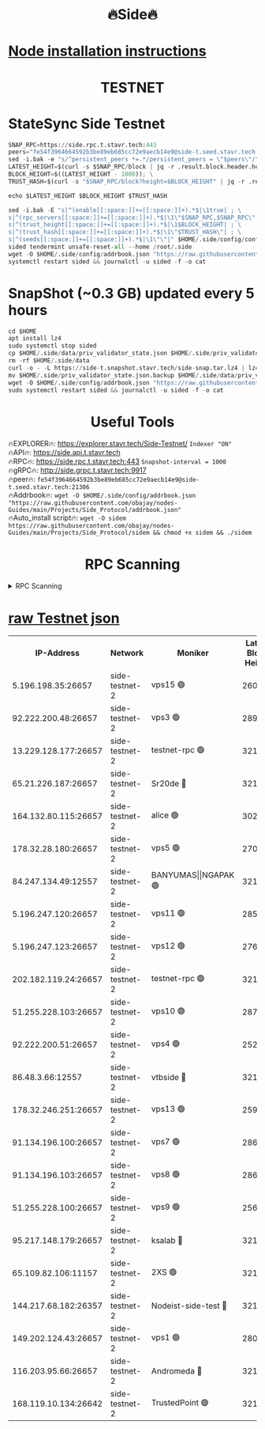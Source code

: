 <h1 align="center"> 🔥Side🔥</h1>

[Node installation instructions](https://github.com/obajay/nodes-Guides/tree/main/Projects/Side_Protocol)
=

<h1 align="center"> TESTNET</h1>

# StateSync Side Testnet
```python
SNAP_RPC=https://side.rpc.t.stavr.tech:443
peers="fe54f3964664592b3be89eb685cc72e9aecb14e9@side-t.seed.stavr.tech:21306"
sed -i.bak -e "s/^persistent_peers *=.*/persistent_peers = \"$peers\"/" $HOME/.side/config/config.toml
LATEST_HEIGHT=$(curl -s $SNAP_RPC/block | jq -r .result.block.header.height); \
BLOCK_HEIGHT=$((LATEST_HEIGHT - 1000)); \
TRUST_HASH=$(curl -s "$SNAP_RPC/block?height=$BLOCK_HEIGHT" | jq -r .result.block_id.hash)

echo $LATEST_HEIGHT $BLOCK_HEIGHT $TRUST_HASH

sed -i.bak -E "s|^(enable[[:space:]]+=[[:space:]]+).*$|\1true| ; \
s|^(rpc_servers[[:space:]]+=[[:space:]]+).*$|\1\"$SNAP_RPC,$SNAP_RPC\"| ; \
s|^(trust_height[[:space:]]+=[[:space:]]+).*$|\1$BLOCK_HEIGHT| ; \
s|^(trust_hash[[:space:]]+=[[:space:]]+).*$|\1\"$TRUST_HASH\"| ; \
s|^(seeds[[:space:]]+=[[:space:]]+).*$|\1\"\"|" $HOME/.side/config/config.toml
sided tendermint unsafe-reset-all --home /root/.side
wget -O $HOME/.side/config/addrbook.json "https://raw.githubusercontent.com/obajay/nodes-Guides/main/Projects/Side_Protocol/addrbook.json"
systemctl restart sided && journalctl -u sided -f -o cat
```
# SnapShot (~0.3 GB) updated every 5 hours
```python
cd $HOME
apt install lz4
sudo systemctl stop sided
cp $HOME/.side/data/priv_validator_state.json $HOME/.side/priv_validator_state.json.backup
rm -rf $HOME/.side/data
curl -o - -L https://side-t.snapshot.stavr.tech/side-snap.tar.lz4 | lz4 -c -d - | tar -x -C $HOME/.side --strip-components 2
mv $HOME/.side/priv_validator_state.json.backup $HOME/.side/data/priv_validator_state.json
wget -O $HOME/.side/config/addrbook.json "https://raw.githubusercontent.com/obajay/nodes-Guides/main/Projects/Side_Protocol/addrbook.json"
sudo systemctl restart sided && journalctl -u sided -f -o cat
```
 <h1 align="center"> Useful Tools</h1>
 
🔥EXPLORER🔥: https://explorer.stavr.tech/Side-Testnet/        `Indexer "ON"` \
🔥API🔥:      https://side.api.t.stavr.tech \
🔥RPC🔥:      https://side.rpc.t.stavr.tech:443              `Snapshot-interval = 1000` \
🔥gRPC🔥:     http://side.grpc.t.stavr.tech:9917 \
🔥peer🔥:     `fe54f3964664592b3be89eb685cc72e9aecb14e9@side-t.seed.stavr.tech:21306` \
🔥Addrbook🔥: ```wget -O $HOME/.side/config/addrbook.json "https://raw.githubusercontent.com/obajay/nodes-Guides/main/Projects/Side_Protocol/addrbook.json"``` \
🔥Auto_install script🔥:  `wget -O sidem https://raw.githubusercontent.com/obajay/nodes-Guides/main/Projects/Side_Protocol/sidem && chmod +x sidem && ./sidem`

<h1 align="center"> RPC Scanning</h1>

<details>
<summary>RPC Scanning</summary>

<h2 align="center"> We scan nodes in real time every 4 hours. And we provide the final result of RPC endpoints.
We cannot influence the operation of these nodes in any way. </h2>


```python
If Voting Power is higher than 0 --> then the Node is a validator of the network and may be subject to attack and be a potential threat to the chain.
```
```python
We marked such validators with a red symbol
```

</details>

[raw Testnet json](https://rpc-check.sidet.stavr.tech/sidet/rpc-sidet-result.json)
=


<table><tr><th>IP-Address</th><th>Network</th><th>Moniker</th><th>Latest Block Height</th><th>Earliest Block Height</th><th>Catching Up</th><th>Tx Index</th><th>Voting Power</th><th>Scan Time</th></tr><tr><td>5.196.198.35:26657</td><td>side-testnet-2</td><td>vps15 🟢</td><td>260391</td><td>1</td><td>False</td><td>on</td><td>0</td><td>2024-03-15T22:31:43.107078998UTC</td></tr><tr><td>92.222.200.48:26657</td><td>side-testnet-2</td><td>vps3 🟢</td><td>289645</td><td>1</td><td>False</td><td>on</td><td>0</td><td>2024-03-15T22:31:44.329749554UTC</td></tr><tr><td>13.229.128.177:26657</td><td>side-testnet-2</td><td>testnet-rpc 🟢</td><td>321255</td><td>1</td><td>False</td><td>on</td><td>0</td><td>2024-03-15T22:31:45.500258250UTC</td></tr><tr><td>65.21.226.187:26657</td><td>side-testnet-2</td><td>Sr20de 🔴</td><td>321255</td><td>1</td><td>False</td><td>on</td><td>59705</td><td>2024-03-15T22:31:45.787518755UTC</td></tr><tr><td>164.132.80.115:26657</td><td>side-testnet-2</td><td>alice 🟢</td><td>302384</td><td>1</td><td>False</td><td>on</td><td>0</td><td>2024-03-15T22:31:46.571334738UTC</td></tr><tr><td>178.32.28.180:26657</td><td>side-testnet-2</td><td>vps5 🟢</td><td>270799</td><td>1</td><td>False</td><td>on</td><td>0</td><td>2024-03-15T22:31:47.367860401UTC</td></tr><tr><td>84.247.134.49:12557</td><td>side-testnet-2</td><td>BANYUMAS||NGAPAK 🟢</td><td>321255</td><td>1</td><td>False</td><td>off</td><td>0</td><td>2024-03-15T22:31:47.671082851UTC</td></tr><tr><td>5.196.247.120:26657</td><td>side-testnet-2</td><td>vps11 🟢</td><td>285873</td><td>1</td><td>False</td><td>on</td><td>0</td><td>2024-03-15T22:31:50.515156358UTC</td></tr><tr><td>5.196.247.123:26657</td><td>side-testnet-2</td><td>vps12 🟢</td><td>276409</td><td>1</td><td>False</td><td>on</td><td>0</td><td>2024-03-15T22:31:53.337314916UTC</td></tr><tr><td>202.182.119.24:26657</td><td>side-testnet-2</td><td>testnet-rpc 🟢</td><td>321257</td><td>1</td><td>False</td><td>on</td><td>0</td><td>2024-03-15T22:31:59.388299908UTC</td></tr><tr><td>51.255.228.103:26657</td><td>side-testnet-2</td><td>vps10 🟢</td><td>287055</td><td>1</td><td>False</td><td>on</td><td>0</td><td>2024-03-15T22:32:00.195020442UTC</td></tr><tr><td>92.222.200.51:26657</td><td>side-testnet-2</td><td>vps4 🟢</td><td>252559</td><td>1</td><td>False</td><td>on</td><td>0</td><td>2024-03-15T22:32:01.035129649UTC</td></tr><tr><td>86.48.3.66:12557</td><td>side-testnet-2</td><td>vtbside 🔴</td><td>321258</td><td>1</td><td>False</td><td>off</td><td>60984</td><td>2024-03-15T22:32:03.349164302UTC</td></tr><tr><td>178.32.246.251:26657</td><td>side-testnet-2</td><td>vps13 🟢</td><td>259214</td><td>1</td><td>False</td><td>on</td><td>0</td><td>2024-03-15T22:32:04.722679561UTC</td></tr><tr><td>91.134.196.100:26657</td><td>side-testnet-2</td><td>vps7 🟢</td><td>286144</td><td>1</td><td>False</td><td>on</td><td>0</td><td>2024-03-15T22:32:05.551936165UTC</td></tr><tr><td>91.134.196.103:26657</td><td>side-testnet-2</td><td>vps8 🟢</td><td>286751</td><td>1</td><td>False</td><td>on</td><td>0</td><td>2024-03-15T22:32:10.713048192UTC</td></tr><tr><td>51.255.228.100:26657</td><td>side-testnet-2</td><td>vps9 🟢</td><td>256684</td><td>1</td><td>False</td><td>on</td><td>0</td><td>2024-03-15T22:32:14.454576814UTC</td></tr><tr><td>95.217.148.179:26657</td><td>side-testnet-2</td><td>ksalab 🔴</td><td>321257</td><td>6001</td><td>False</td><td>off</td><td>67850</td><td>2024-03-15T22:31:55.915574870UTC</td></tr><tr><td>65.109.82.106:11157</td><td>side-testnet-2</td><td>2XS 🟢</td><td>321254</td><td>10001</td><td>False</td><td>off</td><td>0</td><td>2024-03-15T22:31:40.270048233UTC</td></tr><tr><td>144.217.68.182:26357</td><td>side-testnet-2</td><td>Nodeist-side-test 🔴</td><td>321258</td><td>123001</td><td>False</td><td>off</td><td>20058872</td><td>2024-03-15T22:32:03.961878365UTC</td></tr><tr><td>149.202.124.43:26657</td><td>side-testnet-2</td><td>vps1 🟢</td><td>280525</td><td>161001</td><td>False</td><td>on</td><td>0</td><td>2024-03-15T22:32:11.630036733UTC</td></tr><tr><td>116.203.95.66:26657</td><td>side-testnet-2</td><td>Andromeda 🔴</td><td>321257</td><td>181001</td><td>False</td><td>off</td><td>20062491</td><td>2024-03-15T22:31:55.587839228UTC</td></tr><tr><td>168.119.10.134:26642</td><td>side-testnet-2</td><td>TrustedPoint 🟢</td><td>321232</td><td>266001</td><td>False</td><td>off</td><td>0</td><td>2024-03-15T22:31:58.172728019UTC</td></tr></table>